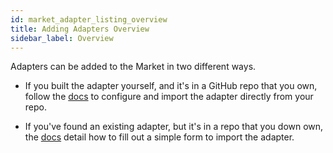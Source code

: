 ```yaml
---
id: market_adapter_listing_overview
title: Adding Adapters Overview
sidebar_label: Overview
---
```


Adapters can be added to the Market in two different ways. 

- If you built the adapter yourself, and it's in a GitHub repo that you own, follow the [docs](market_adapter_listing_owner.md) to configure and import the adapter directly from your repo.

- If you've found an existing adapter, but it's in a repo that you down own, the [docs](market_adapter_listing_open_adapter.md) detail how to fill out a simple form to import the adapter.
